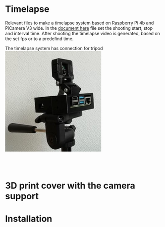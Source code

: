 # Timelapse
Relevant files to make a timelapse system based on Raspberry Pi 4b and PiCamera V3 wide.
In the [document here](settings.txt) file set the shooting start, stop and interval time.
After shooting the timelapse video is generated, based on the set fps or to a predefind time.

The timelapse system has connection for tripod
![title image](/pictures/title.jpg)
<br /><br />
<br /><br />



# 3D print cover with the camera support


# Installation
